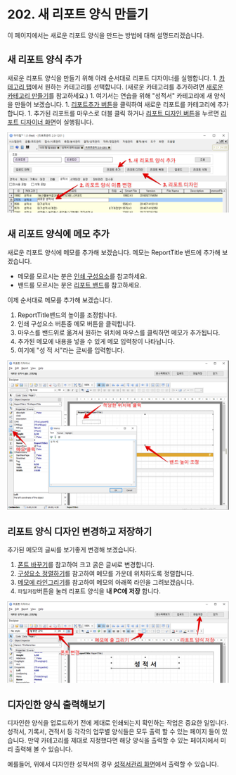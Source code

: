 # 202. 새 리포트 양식 만들기

이 페이지에서는 새로운 리포트 양식을 만드는 방법에 대해 설명드리겠습니다.

## 새 리포트 양식 추가

새로운 리포트 양식을 만들기 위해 아래 순서대로 리포트 디자이너를 실행합니다. 1. [카테고리 탭](https://github.com/wooritech/ilab-user-manual/tree/dc2557ca13b72c21cc07884c110e4e7920bff543/리포트양식만들기/200리포트양식만들기기초/201리포트관리화면.md#카테고리-탭)에서 원하는 카테고리를 선택합니다. \(새로운 카테고리를 추가하려면 [새로운 카테고리 만들기](https://github.com/wooritech/ilab-user-manual/tree/dc2557ca13b72c21cc07884c110e4e7920bff543/리포트양식만들기/200리포트양식만들기기초/201리포트관리화면.md#새로운-카테고리-만들기)를 참고하세요.\) 1. 여기서는 연습을 위해 "성적서" 카테고리에 새 양식을 만들어 보겠습니다. 1. [리포트추가 버튼](https://github.com/wooritech/ilab-user-manual/tree/dc2557ca13b72c21cc07884c110e4e7920bff543/리포트양식만들기/200리포트양식만들기기초/201리포트관리화면.md#리포트-추가)을 클릭하여 새로운 리포트를 카테고리에 추가합니다. 1. 추가된 리포트를 마우스로 더블 클릭 하거나 [리포트 디자인 버튼](https://github.com/wooritech/ilab-user-manual/tree/dc2557ca13b72c21cc07884c110e4e7920bff543/리포트양식만들기/200리포트양식만들기기초/201리포트관리화면.md#리포트-디자인)을 누르면 [리포트 디자이너 화면](https://github.com/wooritech/ilab-user-manual/tree/dc2557ca13b72c21cc07884c110e4e7920bff543/리포트양식만들기/100리포트디자이너이해하기/101리포트디자이너화면.md)이 실행됩니다.

![새 리포트 추가](../../.gitbook/assets/_-6.png)

## 새 리포트 양식에 메모 추가

새로운 리포트 양식에 메모를 추가해 보겠습니다. 메모는 ReportTitle 밴드에 추가해 보겠습니다.

* 메모를 모르시는 분은 [인쇄 구성요소](202..md)를 참고하세요.
* 밴드를 모르시는 분은 [리포트 밴드](202..md)를 참고하세요.

이제 순서대로 메모를 추가해 보겠습니다.

1. ReportTitle밴드의 높이를 조정합니다.
2. 인쇄 구성요소 버튼중 메모 버튼을 클릭합니다.
3. 마우스를 밴드위로 옮겨서 원하는 위치에 마우스를 클릭하면 메모가 추가됩니다.
4. 추가된 메모에 내용을 넣을 수 있게 메모 입력창이 나타납니다.
5. 여기에 "성 적 서"라는 글씨를 입력합니다.

![리포트에 메모 추가](../../.gitbook/assets/_-48.png)

## 리포트 양식 디자인 변경하고 저장하기

추가된 메모의 글씨를 보기좋게 변경해 보겠습니다.

1. [폰트 바꾸기](202..md)를 참고하여 크고 굵은 글씨로 변경합니다.
2. [구성요소 정렬하기](202..md)를 참고하여 메모를 가운데 위치하도록 정렬합니다.
3. [메모에 라인그리기](202..md)를 참고하여 메모의 아래쪽 라인을 그려보겠습니다.
4. `파일저장`버튼을 눌러 리포트 양식을 **내 PC에 저장** 합니다.

![리포트에 메모 추가](../../.gitbook/assets/_%20%2826%29.png)

## 디자인한 양식 출력해보기

디자인한 양식을 업로드하기 전에 제대로 인쇄되는지 확인하는 작업은 중요한 일입니다. 성적서, 기록서, 견적서 등 각각의 업무별 양식들은 모두 출력 할 수 있는 페이지 들이 있습니다. 만약 카테고리를 제대로 지정했다면 해당 양식을 출력할 수 있는 페이지에서 미리 출력해 볼 수 있습니다.

예를들어, 위에서 디자인한 성적서의 경우 [성적서관리 화면](https://github.com/wooritech/ilab-user-manual/tree/dc2557ca13b72c21cc07884c110e4e7920bff543/005결재성적관리/성적서관리.md)에서 출력할 수 있습니다.

